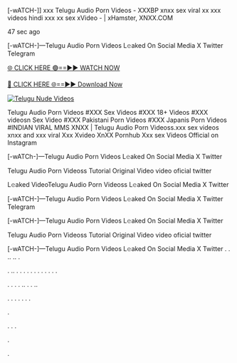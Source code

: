 [-wATCH-]] xxx Telugu Audio Porn Videos - XXXBP xnxx sex viral xx xxx videos hindi xxx xx sex xVideo - | xHamster, XNXX.COM

47 sec ago

[-wATCH-]—Telugu Audio Porn Videos L𝚎aked On Social Media X Twitter Telegram

[🌐 CLICK HERE 🟢==►► WATCH NOW](https://viral-xone.blogspot.com/2025/01/valovideo.html)

[🔴 CLICK HERE 🌐==►► Download Now](https://viral-xone.blogspot.com/2025/01/valovideo.html)

[![Telugu Nude Videos](https://i.imgur.com/dJHk4Zq.gif)](https://viral-xone.blogspot.com/2025/01/valovideo.html)

Telugu Audio Porn Videos #XXX Sex Videos #XXX 18+ Videos #XXX videosn Sex Video #XXX Pakistani Porn Videos #XXX Japanis Porn Videos #INDIAN VIRAL MMS XNXX | Telugu Audio Porn Videoss.xxx sex videos xnxx and xxx viral Xxx Xvideo XnXX Pornhub Xxx sex Videos Official on Instagram

[-wATCh-]—Telugu Audio Porn Videos L𝚎aked On Social Media X Twitter

Telugu Audio Porn Videoss Tutorial Original Video video oficial twitter

L𝚎aked VideoTelugu Audio Porn Videoss L𝚎aked On Social Media X Twitter

[-wATCH-]—Telugu Audio Porn Videos L𝚎aked On Social Media X Twitter Telegram

[-wATCH-]—Telugu Audio Porn Videos L𝚎aked On Social Media X Twitter

Telugu Audio Porn Videoss Tutorial Original Video video oficial twitter

[-wATCH-]—Telugu Audio Porn Videos L𝚎aked On Social Media X Twitter
.
.
..
..
.

.
..
.
.
.
.
.
.
.
.
.
.
.
.

.
.
.
.
..
.
.
..




.
.
.
.
.
.
.

.

.
.
.

.

.
